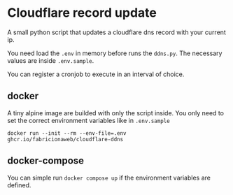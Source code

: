 # Cloudflare record update

A small python script that updates a cloudflare dns record with your current ip.

You need load the `.env` in memory before runs the `ddns.py`. The necessary values are inside `.env.sample`.

You can register a cronjob to execute in an interval of choice.

## docker

A tiny alpine image are builded with only the script inside. You only need to set the correct environment variables like in `.env.sample`

`docker run --init --rm --env-file=.env ghcr.io/fabricionaweb/cloudflare-ddns`

## docker-compose

You can simple run `docker compose up` if the environment variables are defined.
